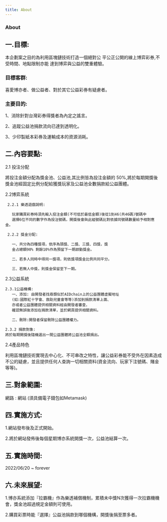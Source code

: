 ```yaml
---
title: About
---
```


<div class="text-center">
  <!-- You can use Vue components inside markdown -->
  <div i-carbon-dicom-overlay class="text-4xl -mb-6 m-auto" />
  <h3>About</h3>
</div>

## 一.目標:
本企劃案之目的為利用區塊鏈技術打造一個絕對公
平公正公開的線上博弈彩券,不受時間、地點限制亦能
達到博弈與公益的雙重體驗。

### 目標客群: 
   喜愛博亦者、做公益者、對於其它公益彩券有疑慮者。

### 主要目的: 
1、消除針對台灣彩券得獎者為內定之謠言。

2、追蹤公益池捐款流向已達到透明化。

3、少印製紙本彩券及運輸成本的資源消耗。


## 二.內容要點:
  2.1 投注分配

   將投注金額分配為獎金池、公益池,其比例皆為投注金額的 50%,將於每期開獎後           獎金池經固定比例分配給獲獎玩家及公益池全數捐款給公益團體。

   2.2博弈系統

     2.2.1 樂透遊戲說明: 
 
       玩家購買彩券時須先輸入投注金額(不可低於最低金額)後從1到46(共46碼)號碼中
       選擇6位不同的數字作為投注號碼，開獎後會與此組號碼比對依據同號碼數量給予相對應金。

     2.2.2 獎金分配:
       
       一、共分為四種獎項，依序為頭獎、二獎、三獎、四獎，獎   
       金占總額90% 剩餘10%作為預留下一期啟動獎金。

       二、若多人同時中得同一獎項，則依獎項獎金比例共同平分。 
       
       三、若無人中獎，則獎金保留至下一期。	

  2.3公益系統

    2.3.1公益機構:
       一、添加: 由開發者找尋類似於AIDchain上的公益團體虛擬地址
       (如:國際紅十字會、救助兒童會等等)添加到捐款清單上面、
       亦或者公益團體提供相關資料經由開發者審查，
       確認無誤後添加在捐款清單，並於網頁提供相關資料。

       二、刪除:開發者保留刪除公益團體權力。 

    2.3.2 捐款對象:
    將於每期開獎後隨機選出一間公益團體將公益池全額捐出。

2.4產品特色

  利用區塊鏈技術實現去中心化、不可串改之特性，讓公益彩券能不受外在因素造成不公的疑慮，並且提供任何人查詢一切相關資料(資金流向、玩家下注號碼、賭金等等)。

## 三.對象範圍:
  網路 : 網站 (須具備電子錢包如Metamask)

## 四.實施方式:
1.網站發布後及正式開始。

2.將於網站發佈後每個星期博亦系統開獎一次，公益池結算一次。


## 五.實施時間:
2022/06/20 ~ forever



## 六.未來展望:
1.博亦系統添加『拉霸機』作為樂透補償機制，累積未中獎N次獲得一次拉霸機機會，獎金池超過規定金額則可使用。

2.購買彩票時能『選擇』公益池捐款到哪個機構，開獎後捐至票多者。
